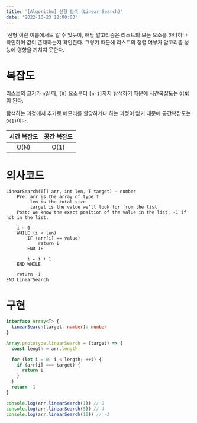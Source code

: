 ```yaml
---
title: '[Algorithm] 선형 탐색 (Linear Search)'
date: '2022-10-23 12:00:00'
---
```


'선형'이란 이름에서도 알 수 있듯이, 해당 알고리즘은 리스트의 모든 요소를 하나하나 확인하며 값이 존재하는지 확인한다. 그렇기 때문에 리스트의 정렬 여부가 알고리즘 성능에 영향을 끼치지 못한다.

# 복잡도

리스트의 크기가 `n`일 때, `[0]` 요소부터 `[n-1]`까지 탐색하기 때문에 시간복잡도는 `O(N)`이 된다.

탐색하는 과정에서 추가로 메모리를 할당하거나 하는 과정이 없기 때문에 공간복잡도는 `O(1)`이다.

| 시간 복잡도 | 공간 복잡도 |
| :---------: | :---------: |
|    O(N)     |    O(1)     |

# 의사코드

```text
LinearSearch(T[] arr, int len, T target) → number
    Pre: arr is the array of type T
         len is the total size
         target is the value we'll look for from the list
    Post: we know the exact position of the value in the list; -1 if not in the list.

    i ← 0
    WHILE (i < len)
        IF (arr[i] == value)
            return i
        END IF

        i ← i + 1
    END WHILE

    return -1
END LinearSearch
```

# 구현

```ts
interface Array<T> {
  linearSearch(target: number): number
}

Array.prototype.linearSearch = (target) => {
  const length = arr.length

  for (let i = 0; i < length; ++i) {
    if (arr[i] === target) {
      return i
    }
  }
  return -1
}

console.log(arr.linearSearch(1)) // 0
console.log(arr.linearSearch(5)) // 4
console.log(arr.linearSearch(10)) // -1
```
